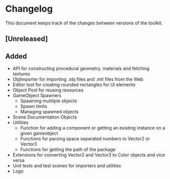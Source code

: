 # Changelog

This document keeps track of the changes between versions of the toolkit.

## [Unreleased]

## Added
- API for constructing procedural geometry, materials and fetching textures
- ObjImporter for importing .obj files and .mtl files from the Web
- Editor tool for creating rounded rectangles for UI elements
- Object Pool for reusing resources
- GameObject Spawners
  - Spawning multilple objects
  - Spawn limits
  - Managing spawned objects
- Scene Documentation Objects
- Utilities
  - Function for adding a component or getting an existing instance on a given gameobject
  - Functions for parsing space separated numbers to Vector2 or Vector3
  - Functions for getting the path of the package
- Extensions for converting Vector2 and Vector3 to Color objects and vice versa
- Unit tests and test scenes for importers and utilities
- Logo